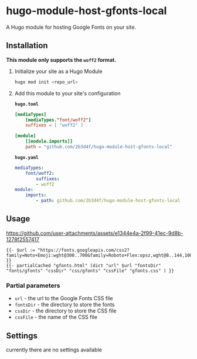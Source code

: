 # hugo-module-host-gfonts-local

A Hugo module for hosting Google Fonts on your site.

## Installation

**This module only supports the `woff2` format.**

1. Initialize your site as a Hugo Module

   ```bash
   hugo mod init <repo_url>
   ```

2. Add this module to your site's configuration

    **`hugo.toml`**

    ```toml
    [mediaTypes]
        [mediaTypes."font/woff2"]
        suffixes = [ "woff2" ]

    [module]
        [[module.imports]]
        path = "github.com/2b3d4f/hugo-module-host-gfonts-local"
    ```

    **`hugo.yaml`**

    ```yaml
    mediaTypes:
        font/woff2:
            suffixes:
            - woff2
    module:
        imports:
            - path: github.com/2b3d4f/hugo-module-host-gfonts-local
    ```

## Usage

https://github.com/user-attachments/assets/e1344e4a-2f99-41ec-9d8b-1278f2557417

```
{{- $url := "https://fonts.googleapis.com/css2?family=Noto+Emoji:wght@300..700&family=Roboto+Flex:opsz,wght@8..144,100..1000&display=swap" }}
{{- partialCached "gfonts.html" (dict "url" $url "fontsDir" "fonts/gfonts" "cssDir" "css/gfonts" "cssFile" "gfonts.css" ) }}
```

### Partial parameters

- `url` - the url to the Google Fonts CSS file
- `fontsDir` - the directory to store the fonts
- `cssDir` - the directory to store the CSS file
- `cssFile` - the name of the CSS file

## Settings

currently there are no settings available
